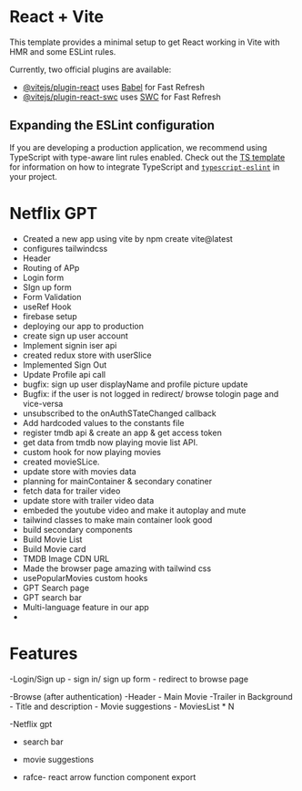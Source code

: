 # React + Vite

This template provides a minimal setup to get React working in Vite with HMR and some ESLint rules.

Currently, two official plugins are available:

- [@vitejs/plugin-react](https://github.com/vitejs/vite-plugin-react/blob/main/packages/plugin-react) uses [Babel](https://babeljs.io/) for Fast Refresh
- [@vitejs/plugin-react-swc](https://github.com/vitejs/vite-plugin-react/blob/main/packages/plugin-react-swc) uses [SWC](https://swc.rs/) for Fast Refresh

## Expanding the ESLint configuration

If you are developing a production application, we recommend using TypeScript with type-aware lint rules enabled. Check out the [TS template](https://github.com/vitejs/vite/tree/main/packages/create-vite/template-react-ts) for information on how to integrate TypeScript and [`typescript-eslint`](https://typescript-eslint.io) in your project.


# Netflix GPT
 - Created a new app using vite by npm create vite@latest
 - configures tailwindcss
 - Header
 - Routing of APp
 - Login form
 - SIgn up form
 - Form Validation
 - useRef Hook
 - firebase setup
 - deploying our app to production
 - create sign up user account
 - Implement signin iser api
 - created redux store with userSlice
 - Implemented Sign Out
 - Update Profile api call
 - bugfix: sign up user displayName and profile picture update
 - Bugfix: if the user is not logged in redirect/ browse tologin page and vice-versa
 - unsubscribed to the onAuthSTateChanged callback
 - Add hardcoded values to the constants file
 - register tmdb api & create an app & get access token
 - get data from tmdb now playing movie list API.
 - custom hook for now playing movies
 - created movieSLice.
 - update store with movies data
 - planning for mainContainer & secondary conatiner
 - fetch data for trailer video
 - update store with trailer video data
 - embeded the youtube video and make it autoplay and mute
 - tailwind classes to make main container look good
- build secondary components
- Build Movie List
- Build Movie card
- TMDB Image CDN URL
- Made the browser page amazing with tailwind css
- usePopularMovies custom hooks
- GPT Search page
- GPT search bar
- Multi-language feature in our app
- 


 # Features
-Login/Sign up
    - sign in/ sign up form
    - redirect to browse page

-Browse (after authentication)
    -Header
    - Main Movie
        -Trailer in Background
        - Title and description
        - Movie suggestions
                - MoviesList * N

-Netflix gpt
   - search bar
   - movie suggestions


- rafce- react arrow function component export 